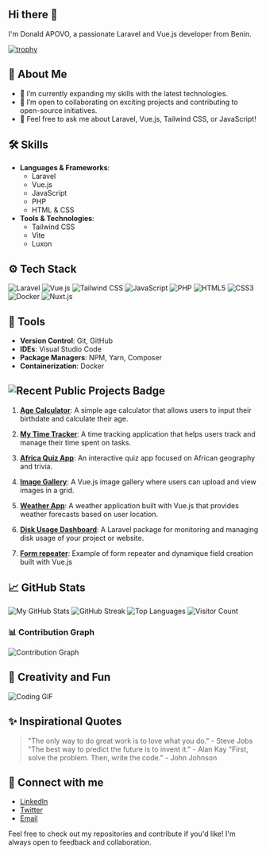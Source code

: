 ## Hi there 👋

I'm Donald APOVO, a passionate Laravel and Vue.js developer from Benin.

[![trophy](https://github-profile-trophy.vercel.app/?username=Donald1597&theme=onedark)](https://github.com/ryo-ma/github-profile-trophy)

## 🚀 About Me
- 🌱 I’m currently expanding my skills with the latest technologies.
- 👯 I’m open to collaborating on exciting projects and contributing to open-source initiatives.
- 💬 Feel free to ask me about Laravel, Vue.js, Tailwind CSS, or JavaScript!
  
## 🛠️ Skills
- **Languages & Frameworks**: 
  - Laravel
  - Vue.js
  - JavaScript
  - PHP
  - HTML & CSS
- **Tools & Technologies**:
  - Tailwind CSS
  - Vite
  - Luxon

## ⚙️ Tech Stack
![Laravel](https://img.shields.io/badge/Laravel-FF2D20?style=for-the-badge&logo=laravel&logoColor=white)
![Vue.js](https://img.shields.io/badge/Vue.js-4FC08D?style=for-the-badge&logo=vue.js&logoColor=white)
![Tailwind CSS](https://img.shields.io/badge/Tailwind_CSS-38B2AC?style=for-the-badge&logo=tailwind-css&logoColor=white)
![JavaScript](https://img.shields.io/badge/JavaScript-F7DF1E?style=for-the-badge&logo=javascript&logoColor=black)
![PHP](https://img.shields.io/badge/PHP-777BB4?style=for-the-badge&logo=php&logoColor=white)
![HTML5](https://img.shields.io/badge/HTML5-E34F26?style=for-the-badge&logo=html5&logoColor=white)
![CSS3](https://img.shields.io/badge/CSS3-1572B6?style=for-the-badge&logo=css3&logoColor=white)
![Docker](https://img.shields.io/badge/Docker-2496ED?style=for-the-badge&logo=docker&logoColor=white)
![Nuxt.js](https://img.shields.io/badge/Nuxt.js-00C58E?style=for-the-badge&logo=nuxt.js&logoColor=white)


## 🔧 Tools
- **Version Control**: Git, GitHub
- **IDEs**: Visual Studio Code
- **Package Managers**: NPM, Yarn, Composer
- **Containerization**: Docker

## ![Recent Public Projects Badge](https://img.shields.io/badge/Recent%20Public%20Projects-Showcase-blue)

1. [**Age Calculator**](https://donald1597.github.io/age-calculator/): A simple age calculator that allows users to input their birthdate and calculate their age.

2. [**My Time Tracker**](https://donald1597.github.io/my-time-tracker/): A time tracking application that helps users track and manage their time spent on tasks.

3. [**Africa Quiz App**](https://donald1597.github.io/africa-quiz-app/): An interactive quiz app focused on African geography and trivia.

4. [**Image Gallery**](https://donald1597.github.io/image-gallery/): A Vue.js image gallery where users can upload and view images in a grid.

5. [**Weather App**](https://donald1597.github.io/vue-weather-app/): A weather application built with Vue.js that provides weather forecasts based on user location.

6. [**Disk Usage Dashboard**](https://github.com/Donald1597/disk-usage): A Laravel package for monitoring and managing disk usage of your project or website.

7. [**Form repeater**](https://donald1597.github.io/form-repeater/): Example of form repeater and dynamique field creation built with Vue.js 



## 📈 GitHub Stats
![My GitHub Stats](https://github-readme-stats.vercel.app/api?username=Donald1597&show_icons=true&theme=radical)
![GitHub Streak](https://github-readme-streak-stats.herokuapp.com/?user=Donald1597&theme=dark)
![Top Languages](https://github-readme-stats.vercel.app/api/top-langs/?username=Donald1597&amp;theme=dracula&amp;hide_langs_below=1)
![Visitor Count](https://pageview.vercel.app/?github_user=Donald1597)

### 📊 Contribution Graph
![Contribution Graph](https://github-readme-activity-graph.cyclic.app/graph?username=Donald1597&theme=dracula)

## 🎨 Creativity and Fun
![Coding GIF](https://media.giphy.com/media/13HgwGsXF0aiGY/giphy.gif)

## ✨ Inspirational Quotes
> "The only way to do great work is to love what you do." - Steve Jobs
> "The best way to predict the future is to invent it." - Alan Kay
> "First, solve the problem. Then, write the code." - John Johnson


## 🔗 Connect with me
- [LinkedIn](https://www.linkedin.com/in/donaldapovo)
- [Twitter](https://twitter.com/Dnld_Csnv)
- [Email](mailto:apovodonald@gmail.com)


Feel free to check out my repositories and contribute if you'd like! I'm always open to feedback and collaboration.


